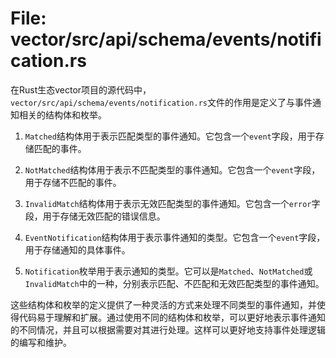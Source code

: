 # File: vector/src/api/schema/events/notification.rs

在Rust生态vector项目的源代码中，`vector/src/api/schema/events/notification.rs`文件的作用是定义了与事件通知相关的结构体和枚举。

1. `Matched`结构体用于表示匹配类型的事件通知。它包含一个`event`字段，用于存储匹配的事件。

2. `NotMatched`结构体用于表示不匹配类型的事件通知。它包含一个`event`字段，用于存储不匹配的事件。

3. `InvalidMatch`结构体用于表示无效匹配类型的事件通知。它包含一个`error`字段，用于存储无效匹配的错误信息。

4. `EventNotification`结构体用于表示事件通知的类型。它包含一个`event`字段，用于存储通知的具体事件。

5. `Notification`枚举用于表示通知的类型。它可以是`Matched`、`NotMatched`或`InvalidMatch`中的一种，分别表示匹配、不匹配和无效匹配类型的事件通知。

这些结构体和枚举的定义提供了一种灵活的方式来处理不同类型的事件通知，并使得代码易于理解和扩展。通过使用不同的结构体和枚举，可以更好地表示事件通知的不同情况，并且可以根据需要对其进行处理。这样可以更好地支持事件处理逻辑的编写和维护。

